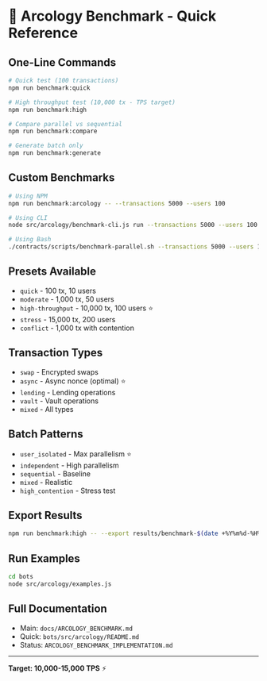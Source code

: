# 🚀 Arcology Benchmark - Quick Reference

## One-Line Commands

```bash
# Quick test (100 transactions)
npm run benchmark:quick

# High throughput test (10,000 tx - TPS target)
npm run benchmark:high

# Compare parallel vs sequential
npm run benchmark:compare

# Generate batch only
npm run benchmark:generate
```

## Custom Benchmarks

```bash
# Using NPM
npm run benchmark:arcology -- --transactions 5000 --users 100

# Using CLI
node src/arcology/benchmark-cli.js run --transactions 5000 --users 100 --type async

# Using Bash
./contracts/scripts/benchmark-parallel.sh --transactions 5000 --users 100
```

## Presets Available

- `quick` - 100 tx, 10 users
- `moderate` - 1,000 tx, 50 users  
- `high-throughput` - 10,000 tx, 100 users ⭐
- `stress` - 15,000 tx, 200 users
- `conflict` - 1,000 tx with contention

## Transaction Types

- `swap` - Encrypted swaps
- `async` - Async nonce (optimal) ⭐
- `lending` - Lending operations
- `vault` - Vault operations
- `mixed` - All types

## Batch Patterns

- `user_isolated` - Max parallelism ⭐
- `independent` - High parallelism
- `sequential` - Baseline
- `mixed` - Realistic
- `high_contention` - Stress test

## Export Results

```bash
npm run benchmark:high -- --export results/benchmark-$(date +%Y%m%d-%H%M%S).json
```

## Run Examples

```bash
cd bots
node src/arcology/examples.js
```

## Full Documentation

- Main: `docs/ARCOLOGY_BENCHMARK.md`
- Quick: `bots/src/arcology/README.md`
- Status: `ARCOLOGY_BENCHMARK_IMPLEMENTATION.md`

---
**Target: 10,000-15,000 TPS** ⚡
